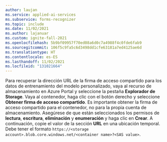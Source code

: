 ```yaml
---
author: laujan
ms.service: applied-ai-services
ms.subservice: forms-recognizer
ms.topic: include
ms.date: 11/02/2021
ms.author: lajanuar
ms.custom: ignite-fall-2021
ms.openlocfilehash: 5b9bf09957f70ed08a6d0c7a4988f4c0fde6fab9
ms.sourcegitcommit: 106f5c9fa5c6d3498dd1cfe63181a7ed4125ae6d
ms.translationtype: HT
ms.contentlocale: es-ES
ms.lasthandoff: 11/02/2021
ms.locfileid: "131021664"
---
```

Para recuperar la dirección URL de la firma de acceso compartido para los datos de entrenamiento del modelo personalizado, vaya al recurso de almacenamiento en Azure Portal y seleccione la pestaña **Explorador de Storage**. Vaya al contenedor, haga clic con el botón derecho y seleccione **Obtener firma de acceso compartido**. Es importante obtener la firma de acceso compartido para el contenedor, no para la propia cuenta de almacenamiento. Asegúrese de que están seleccionados los permisos de **lectura**, **escritura**, **eliminación** y **enumeración** y haga clic en **Crear**. A continuación, copie el valor de la sección **URL** en una ubicación temporal. Debe tener el formato `https://<storage account>.blob.core.windows.net/<container name>?<SAS value>`.
